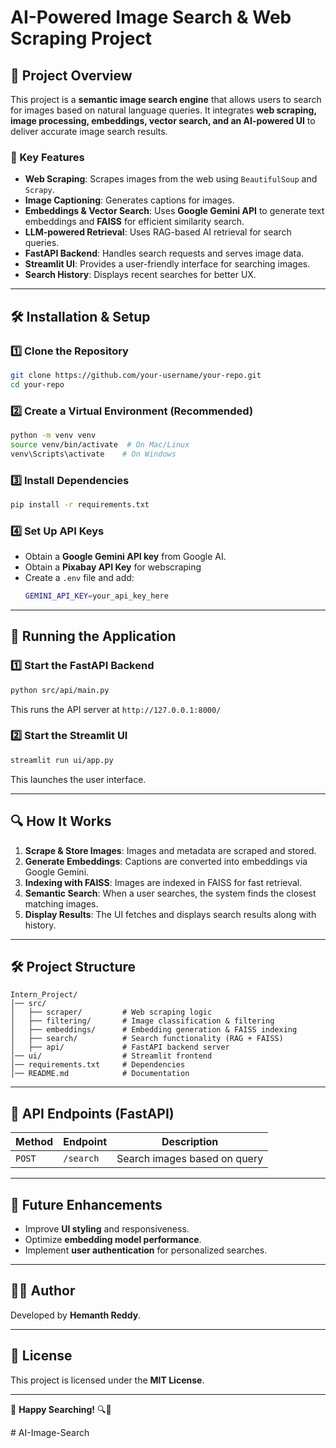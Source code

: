 # AI-Powered Image Search & Web Scraping Project

## 📌 Project Overview
This project is a **semantic image search engine** that allows users to search for images based on natural language queries. It integrates **web scraping, image processing, embeddings, vector search, and an AI-powered UI** to deliver accurate image search results.

### 🚀 Key Features
- **Web Scraping**: Scrapes images from the web using `BeautifulSoup` and `Scrapy`.
- **Image Captioning**: Generates captions for images.
- **Embeddings & Vector Search**: Uses **Google Gemini API** to generate text embeddings and **FAISS** for efficient similarity search.
- **LLM-powered Retrieval**: Uses RAG-based AI retrieval for search queries.
- **FastAPI Backend**: Handles search requests and serves image data.
- **Streamlit UI**: Provides a user-friendly interface for searching images.
- **Search History**: Displays recent searches for better UX.

---

## 🛠️ Installation & Setup

### 1️⃣ Clone the Repository
```sh
git clone https://github.com/your-username/your-repo.git
cd your-repo
```

### 2️⃣ Create a Virtual Environment (Recommended)
```sh
python -m venv venv
source venv/bin/activate  # On Mac/Linux
venv\Scripts\activate    # On Windows
```

### 3️⃣ Install Dependencies
```sh
pip install -r requirements.txt
```

### 4️⃣ Set Up API Keys
- Obtain a **Google Gemini API key** from Google AI.
- Obtain a **Pixabay API Key** for webscraping
- Create a `.env` file and add:
  ```sh
  GEMINI_API_KEY=your_api_key_here
  ```

---

## 🚀 Running the Application

### 1️⃣ Start the FastAPI Backend
```sh
python src/api/main.py
```
This runs the API server at `http://127.0.0.1:8000/`

### 2️⃣ Start the Streamlit UI
```sh
streamlit run ui/app.py
```
This launches the user interface.

---

## 🔍 How It Works
1. **Scrape & Store Images**: Images and metadata are scraped and stored.
2. **Generate Embeddings**: Captions are converted into embeddings via Google Gemini.
3. **Indexing with FAISS**: Images are indexed in FAISS for fast retrieval.
4. **Semantic Search**: When a user searches, the system finds the closest matching images.
5. **Display Results**: The UI fetches and displays search results along with history.

---

## 🛠️ Project Structure
```
Intern_Project/
│── src/
│   ├── scraper/         # Web scraping logic
│   ├── filtering/       # Image classification & filtering
│   ├── embeddings/      # Embedding generation & FAISS indexing
│   ├── search/          # Search functionality (RAG + FAISS)
│   ├── api/             # FastAPI backend server
│── ui/                  # Streamlit frontend
│── requirements.txt     # Dependencies
│── README.md            # Documentation
```

---

## 📌 API Endpoints (FastAPI)
| Method | Endpoint   | Description |
|--------|-----------|-------------|
| `POST` | `/search` | Search images based on query |

---

## 🎉 Future Enhancements
- Improve **UI styling** and responsiveness.
- Optimize **embedding model performance**.
- Implement **user authentication** for personalized searches.

---

## 👨‍💻 Author
Developed by **Hemanth Reddy**.

---

## 📜 License
This project is licensed under the **MIT License**.

---

🔹 **Happy Searching!** 🔍🎉

#   A I - I m a g e - S e a r c h  
 